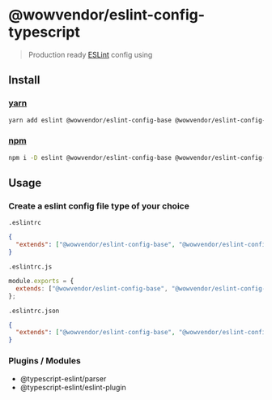 # @wowvendor/eslint-config-typescript

> Production ready [ESLint](http://eslint.org) config using

## Install

### [yarn](https://yarnpkg.com)

```sh
yarn add eslint @wowvendor/eslint-config-base @wowvendor/eslint-config-typescript -D
```

### [npm](https://npmjs.com)

```sh
npm i -D eslint @wowvendor/eslint-config-base @wowvendor/eslint-config-typescript
```

## Usage

### Сreate a eslint config file type of your choice

`.eslintrc`

```json
{
  "extends": ["@wowvendor/eslint-config-base", "@wowvendor/eslint-config-typescript"]
}
```

`.eslintrc.js`

```js
module.exports = {
  extends: ["@wowvendor/eslint-config-base", "@wowvendor/eslint-config-typescript"],
};
```

`.eslintrc.json`

```json
{
  "extends": ["@wowvendor/eslint-config-base", "@wowvendor/eslint-config-typescript"]
}
```

### Plugins / Modules

- @typescript-eslint/parser
- @typescript-eslint/eslint-plugin

